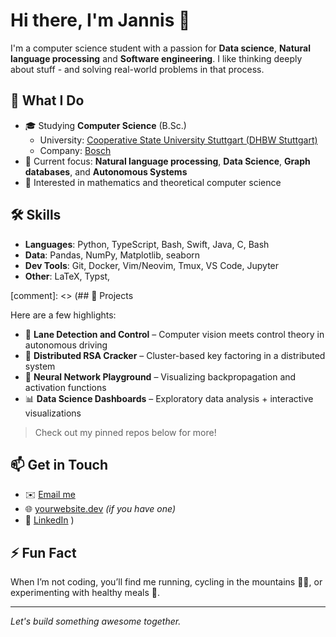 # Hi there, I'm Jannis 👋

I'm a computer science student with a passion for **Data science**, **Natural language processing** and **Software engineering**.
I like thinking deeply about stuff - and solving real-world problems in that process.

## 🚀 What I Do

- 🎓 Studying **Computer Science** (B.Sc.)
  -   University: [Cooperative State University Stuttgart (DHBW Stuttgart)](https://www.dhbw-stuttgart.de)
  -   Company: [Bosch](https://www.bosch.com)
- 🤖 Current focus: **Natural language processing**, **Data Science**, **Graph databases**, and **Autonomous Systems**
- 🔬 Interested in mathematics and theoretical computer science

## 🛠️ Skills

- **Languages**: Python, TypeScript, Bash, Swift, Java, C, Bash
- **Data**: Pandas, NumPy, Matplotlib, seaborn
- **Dev Tools**: Git, Docker, Vim/Neovim, Tmux, VS Code, Jupyter
- **Other**: LaTeX, Typst, 

[comment]: <> (## 📂 Projects

Here are a few highlights:

- 🚗 **Lane Detection and Control** – Computer vision meets control theory in autonomous driving
- 🔐 **Distributed RSA Cracker** – Cluster-based key factoring in a distributed system
- 🧠 **Neural Network Playground** – Visualizing backpropagation and activation functions
- 📊 **Data Science Dashboards** – Exploratory data analysis + interactive visualizations

> Check out my pinned repos below for more! 

## 📫 Get in Touch

- ✉️ [Email me](mailto:your.email@example.com)
- 🌐 [yourwebsite.dev](https://yourwebsite.dev) *(if you have one)*
- 💼 [LinkedIn](https://www.linkedin.com/in/yourusername)
)
## ⚡ Fun Fact

When I’m not coding, you’ll find me running, cycling in the mountains 🚴‍♂️, or experimenting with healthy meals 🍲.

---

*Let's build something awesome together.*
